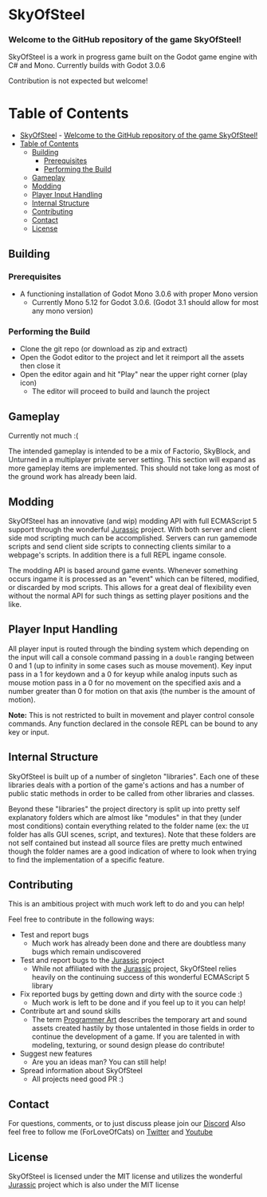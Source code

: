 # SkyOfSteel

### Welcome to the GitHub repository of the game SkyOfSteel!

SkyOfSteel is a work in progress game built on the Godot game engine with C# and Mono.
Currently builds with Godot 3.0.6

Contribution is not expected but welcome!


# Table of Contents
- [SkyOfSteel](#skyofsteel)
        - [Welcome to the GitHub repository of the game SkyOfSteel!](#welcome-to-the-github-repository-of-the-game-skyofsteel)
- [Table of Contents](#table-of-contents)
    - [Building](#building)
        - [Prerequisites](#prerequisites)
        - [Performing the Build](#performing-the-build)
    - [Gameplay](#gameplay)
    - [Modding](#modding)
    - [Player Input Handling](#player-input-handling)
    - [Internal Structure](#internal-structure)
    - [Contributing](#contributing)
    - [Contact](#contact)
    - [License](#license)


## Building

### Prerequisites

* A functioning installation of Godot Mono 3.0.6 with proper Mono version
  * Currently Mono 5.12 for Godot 3.0.6. (Godot 3.1 should allow for most any mono version)


### Performing the Build

* Clone the git repo (or download as zip and extract)
* Open the Godot editor to the project and let it reimport all the assets then close it
* Open the editor again and hit "Play" near the upper right corner (play icon)
  * The editor will proceed to build and launch the project



## Gameplay

Currently not much :(

The intended gameplay is intended to be a mix of Factorio, SkyBlock, and Unturned in a
multiplayer private server setting. This section will expand as more gameplay items are
implemented. This should not take long as most of the ground work has already been laid.



## Modding

SkyOfSteel has an innovative (and wip) modding API with full ECMAScript 5 support through
the wonderful [Jurassic](https://github.com/paulbartrum/jurassic/ "Jurassic Github Page")
project. With both server and client side mod scripting much can be accomplished. Servers
can run gamemode scripts and send client side scripts to connecting clients similar to a
webpage's scripts. In addition there is a full REPL ingame console.

The modding API is based around game events. Whenever something occurs ingame it is
processed as an "event" which can be filtered, modified, or discarded by mod scripts.
This allows for a great deal of flexibility even without the normal API for such things
as setting player positions and the like.



## Player Input Handling

All player input is routed through the binding system which depending on the input will call
a console command passing in a `double` ranging between 0 and 1 (up to infinity in some cases
such as mouse movement). Key input pass in a 1 for keydown and a 0 for keyup while analog
inputs such as mouse motion pass in a 0 for no movement on the specified axis and a number
greater than 0 for motion on that axis (the number is the amount of motion).

**Note:** This is not restricted to built in movement and player control console commands.
Any function declared in the console REPL can be bound to any key or input.



## Internal Structure

SkyOfSteel is built up of a number of singleton "libraries". Each one of these libraries deals
with a portion of the game's actions and has a number of public static methods in order to be
called from other libraries and classes.

Beyond these "libraries" the project directory is split up into pretty self explanatory folders
which are almost like "modules" in that they (under most conditions) contain everything related
to the folder name (ex: the `UI` folder has alls GUI scenes, script, and textures). Note that
these folders are not self contained but instead all source files are pretty much entwined though
the folder names are a good indication of where to look when trying to find the implementation
of a specific feature.



## Contributing

This is an ambitious project with much work left to do and you can help!

Feel free to contribute in the following ways:

* Test and report bugs
  * Much work has already been done and there are doubtless many bugs which remain undiscovered
* Test and report bugs to the [Jurassic](https://github.com/paulbartrum/jurassic/ "Jurassic Github Page") project
  * While not affiliated with the [Jurassic](https://github.com/paulbartrum/jurassic/ "Jurassic Github Page")
project, SkyOfSteel relies heavily on the continuing success of this wonderful ECMAScript 5 library
* Fix reported bugs by getting down and dirty with the source code :)
  * Much work is left to be done and if you feel up to it you can help!
* Contribute art and sound skills
  * The term [Programmer Art](https://en.wikipedia.org/wiki/Programmer_art "Wikipedia page on Programmer Art")
describes the temporary art and sound assets created hastily by those untalented in those fields in
order to continue the development of a game. If you are talented in with modeling, texturing, or sound
design please do contribute!
* Suggest new features
  * Are you an ideas man? You can still help!
* Spread information about SkyOfSteel
  * All projects need good PR :)



## Contact
For questions, comments, or to just discuss please join our
[Discord](https://www.discord.gg/Ag5Yckw "Discord Server Invite Link")
Also feel free to follow me (ForLoveOfCats) on
[Twitter](https://twitter.com/ForLoveOfCats "ForLoveOfCats Twitter Page") and
[Youtube](https://www.youtube.com/channel/UCbqt-FR7-S2gTWMw0BCEkaw "ForLoveOfCats Youtube Channel")



## License

SkyOfSteel is licensed under the MIT license and utilizes the wonderful
[Jurassic](https://github.com/paulbartrum/jurassic/ "Jurassic Github Page") project which
is also under the MIT license
